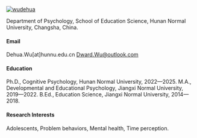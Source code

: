 [![wudehua](https://img.shields.io/badge/Wudehua-github-blue?logo=github)](https://github.com/wudehua)

Department of Psychology, School of Education Science, Hunan Normal University, Changsha, China.

#### Email
Dehua.Wu[at]hunnu.edu.cn
Dward.Wu@outlook.com

#### Education
Ph.D., Cognitive Psychology, Hunan Normal University, 2022—2025.
M.A., Developmental and Educational Psychology, Jiangxi Normal University, 2019—2022.
B.Ed., Education Science, Jiangxi Normal University, 2014—2018.

#### Research Interests
Adolescents, Problem behaviors, Mental health, Time perception.

